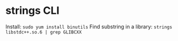 # strings CLI

Install: `sudo yum install binutils`
Find substring in a library: `strings libstdc++.so.6 | grep GLIBCXX`
